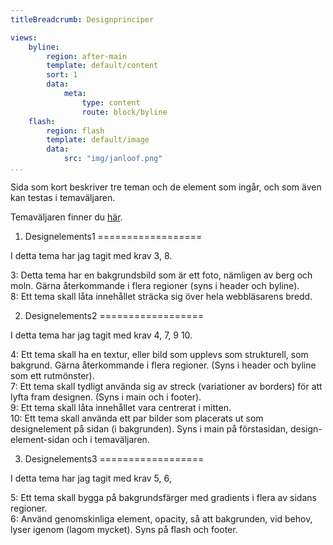 ```yaml
---
titleBreadcrumb: Designprinciper

views:
    byline:
        region: after-main
        template: default/content
        sort: 1
        data:
            meta:
                type: content
                route: block/byline
    flash:
        region: flash
        template: default/image
        data:
            src: "img/janloof.png"
...
```


Sida som kort beskriver tre teman och de element som ingår, och som även kan testas i temaväljaren.

Temaväljaren finner du [här](theme-selector).



1. Designelements1
==================

I detta tema har jag tagit med krav 3, 8.

3: Detta tema har en bakgrundsbild som är ett foto, nämligen av berg och moln. Gärna återkommande i flera regioner (syns i header och byline).  
8: Ett tema skall låta innehållet sträcka sig över hela webbläsarens bredd.


2. Designelements2
==================

I detta tema har jag tagit med krav 4, 7, 9 10.

4: Ett tema skall ha en textur, eller bild som upplevs som strukturell, som bakgrund. Gärna återkommande i flera regioner. (Syns i header och byline som ett rutmönster).  
7: Ett tema skall tydligt använda sig av streck (variationer av borders) för att lyfta fram designen. (Syns i main och i footer).  
9: Ett tema skall låta innehållet vara centrerat i mitten.  
10: Ett tema skall använda ett par bilder som placerats ut som designelement på sidan (i bakgrunden). Syns i main på förstasidan, design-element-sidan och i temaväljaren.  

3. Designelements3
==================

I detta tema har jag tagit med krav 5, 6,

5: Ett tema skall bygga på bakgrundsfärger med gradients i flera av sidans regioner.  
6: Använd genomskinliga element, opacity, så att bakgrunden, vid behov, lyser igenom (lagom mycket). Syns på flash och footer.
